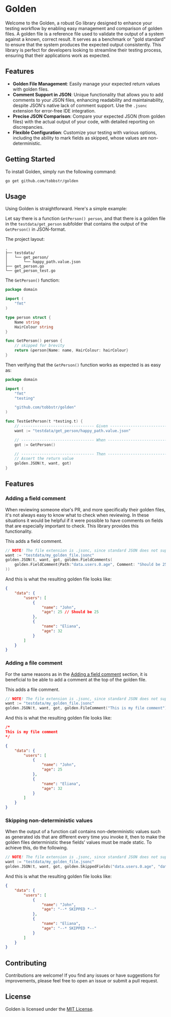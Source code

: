 # Golden

Welcome to the Golden, a robust Go library designed to enhance your testing workflow by enabling easy management and
comparison of golden files. A golden file is a reference file used to validate the output of a system
against a known, correct result. It serves as a benchmark or "gold standard" to ensure that the system produces
the expected output consistently. This library is perfect for developers looking to streamline their testing process,
ensuring that their applications work as expected.

## Features

- **Golden File Management**: Easily manage your expected return values with golden files.
- **Comment Support in JSON**: Unique functionality that allows you to add comments to your JSON files, enhancing readability and maintainability, despite JSON's native lack of comment support. Use the `.jsonc` extension for error-free IDE integration.
- **Precise JSON Comparison**: Compare your expected JSON (from golden files) with the actual output of your code, with detailed reporting on discrepancies.
- **Flexible Configuration**: Customize your testing with various options, including the ability to mark fields as skipped, whose values are non-deterministic.

## Getting Started

To install Golden, simply run the following command:

```shell
go get github.com/tobbstr/golden
```

## Usage

Using Golden is straightforward. Here's a simple example:

Let say there is a function `GetPerson() person`, and that there is a golden file in the `testdata/get_person`
subfolder that contains the output of the `GetPerson()` in JSON-format.

The project layout:

```
.
├── testdata/
│   └── get_person/
│       └── happy_path.value.json
├── get_person.go
└── get_person_test.go
```

The `GetPerson()` function:

```go
package domain

import (
    "fmt"
)

type person struct {
    Name string
    HairColour string
}

func GetPerson() person {
    // skipped for brevity
    return &person{Name: name, HairColour: hairColour}
}
```

Then verifying that the `GetPerson()` function works as expected is as easy as:

```go
package domain

import (
    "fmt"
    "testing"

    "github.com/tobbstr/golden"
)

func TestGetPerson(t *testing.t) {
    // -------------------------------- Given --------------------------------
    want := "testdata/get_person/happy_path.value.json"

    // -------------------------------- When ---------------------------------
    got := GetPerson()

    // -------------------------------- Then ---------------------------------
    // Assert the return value
    golden.JSON(t, want, got)
}
```

## Features

### Adding a field comment

When reviewing someone else's PR, and more specifically their golden files, it's not always easy to know what to
check when reviewing. In these situations it would be helpful if it were possible to have comments on fields that
are especially important to check. This library provides this functionality.

This adds a field comment.

```go
// NOTE! The file extension is .jsonc, since standard JSON does not support comments.
want := "testdata/my_golden_file.jsonc"
golden.JSON(t, want, got, golden.FieldComments(
    golden.FieldComment{Path:"data.users.0.age", Comment: "Should be 25"},
))
```

And this is what the resulting golden file looks like:

```json
{
    "data": {
        "users": [
            {
                "name": "John",
                "age": 25 // Should be 25
            },
            {
                "name": "Eliana",
                "age": 32
            }
        ]
    }
}
```

### Adding a file comment

For the same reasons as in the [Adding a field comment](#adding-a-field-comment) section, it is beneficial to
be able to add a comment at the top of the golden file.

This adds a file comment.

```go
// NOTE! The file extension is .jsonc, since standard JSON does not support comments.
want := "testdata/my_golden_file.jsonc"
golden.JSON(t, want, got, golden.FileComment("This is my file comment"))
```

And this is what the resulting golden file looks like:

```json
/*
This is my file comment
*/

{
    "data": {
        "users": [
            {
                "name": "John",
                "age": 25
            },
            {
                "name": "Eliana",
                "age": 32
            }
        ]
    }
}
```

### Skipping non-deterministic values

When the output of a function call contains non-deterministic values such as generated ids that are different every
time you invoke it, then to make the golden files deterministic these fields' values must be made static. To
achieve this, do the following.

```go
// NOTE! The file extension is .jsonc, since standard JSON does not support comments.
want := "testdata/my_golden_file.jsonc"
golden.JSON(t, want, got, golden.SkippedFields("data.users.0.age", "data.users.1.age"))
```

And this is what the resulting golden file looks like:

```json
{
    "data": {
        "users": [
            {
                "name": "John",
                "age": "--* SKIPPED *--"
            },
            {
                "name": "Eliana",
                "age": "--* SKIPPED *--"
            }
        ]
    }
}
```

## Contributing

Contributions are welcome! If you find any issues or have suggestions for improvements, please feel free to open an issue or submit a pull request.

## License

Golden is licensed under the [MIT License](https://github.com/tobbstr/golden/blob/main/LICENSE).

